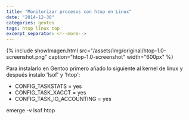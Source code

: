 ```yaml
---
title: "Monitorizar procesos con htop en Linux"
date: "2014-12-30"
categories: gentoo
tags: htop linux top
excerpt_separator: <!--more-->
---
```


{% include showImagen.html
    src="/assets/img/original/htop-1.0-screenshot.png"
    caption="htop-1.0-screenshot"
    width="600px"
    %}

Para instalarlo en Gentoo primero añado lo siguiente al kernel de linux y después instalo 'lsof' y 'htop':

* CONFIG_TASKSTATS = yes
* CONFIG_TASK_XACCT = yes
* CONFIG_TASK_IO_ACCOUNTING = yes

 
emerge -v lsof htop
